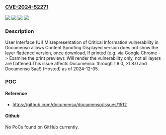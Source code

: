 ### [CVE-2024-52271](https://cve.mitre.org/cgi-bin/cvename.cgi?name=CVE-2024-52271)
![](https://img.shields.io/static/v1?label=Product&message=Documenso%20SaaS%20(Hosted)&color=blue)
![](https://img.shields.io/static/v1?label=Product&message=Documenso&color=blue)
![](https://img.shields.io/static/v1?label=Version&message=n%2Fa&color=blue)
![](https://img.shields.io/static/v1?label=Vulnerability&message=CWE-451%20User%20Interface%20(UI)%20Misrepresentation%20of%20Critical%20Information&color=brighgreen)

### Description

User Interface (UI) Misrepresentation of Critical Information vulnerability in Documenso allows Content Spoofing.Displayed version does not show the layer flattened version, once download, If printed (e.g. via Google Chrome -> Examine the print preview): Will render the vulnerability only, not all layers are flattened.This issue affects Documenso: through 1.8.0, >1.8.0 and Documenso SaaS (Hosted) as of 2024-12-05.

### POC

#### Reference
- https://github.com/documenso/documenso/issues/1512

#### Github
No PoCs found on GitHub currently.

